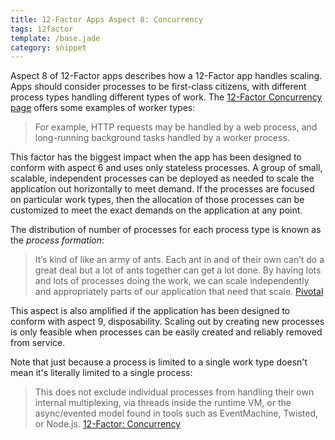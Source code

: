 ```yaml
---
title: 12-Factor Apps Aspect 8: Concurrency
tags: 12factor
template: /base.jade
category: snippet
---
```


Aspect 8 of 12-Factor apps describes how a 12-Factor app handles scaling. Apps should consider processes to be first-class citizens, with different process types handling different types of work. The [12-Factor Concurrency page](http://12factor.net/concurrency) offers some examples of worker types:

> For example, HTTP requests may be handled by a web process, and long-running background tasks handled by a worker process.

This factor has the biggest impact when the app has been designed to conform with aspect 6 and uses only stateless processes. A group of small, scalable, independent processes can be deployed as needed to scale the application out horizontally to meet demand. If the processes are focused on particular work types, then the allocation of those processes can be customized to meet the exact demands on the application at any point.

The distribution of number of processes for each process type is known as the *process formation*:

> It’s kind of like an army of ants. Each ant in and of their own can’t do a great deal but a lot of ants together can get a lot done. By having lots and lots of processes doing the work, we can scale independently and appropriately parts of our application that need that scale. [Pivotal](https://blog.pivotal.io/pivotal-cloud-foundry/features/all-things-pivotal-episode-7-a-look-at-12-factor-apps)

This aspect is also amplified if the application has been designed to conform with aspect 9, disposability. Scaling out by creating new processes is only feasible when processes can be easily created and reliably removed from service.

Note that just because a process is limited to a single work type doesn't mean it's literally limited to a single process:
> This does not exclude individual processes from handling their own internal multiplexing, via threads inside the runtime VM, or the async/evented model found in tools such as EventMachine, Twisted, or Node.js. [12-Factor: Concurrency](http://12factor.net/concurrency)

